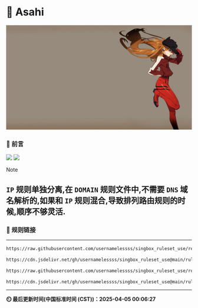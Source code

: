 
# 🧸 Asahi
![](https://raw.githubusercontent.com/usernamelessss/picture-bed/main/images/202504042256831.jpg)
### 📣 前言
![](https://shields.io/badge/-移除重复规则-ff69b4) ![](https://shields.io/badge/-IP&nbsp;规则单独存放不与&nbsp;DOMAIN&nbsp;等混合-green)
> [!NOTE]
**`IP` 规则单独分离,在 `DOMAIN` 规则文件中,不需要 `DNS` 域名解析的,如果和 `IP` 规则混合,导致排列路由规则的时候,顺序不够灵活.**
---

###  🔗 规则链接
---

```url
https://raw.githubusercontent.com/usernamelessss/singbox_ruleset_use/refs/heads/main/rule/Asahi/Asahi_No_IP.json
```

```url
https://cdn.jsdelivr.net/gh/usernamelessss/singbox_ruleset_use@main/rule/Asahi/Asahi_No_IP.json
```

```url
https://raw.githubusercontent.com/usernamelessss/singbox_ruleset_use/refs/heads/main/rule/Asahi/Asahi_No_IP.srs
```

```url
https://cdn.jsdelivr.net/gh/usernamelessss/singbox_ruleset_use@main/rule/Asahi/Asahi_No_IP.srs
```

---
**⏲️ 最后更新时间(中国标准时间 (CST))：2025-04-05 00:06:27**